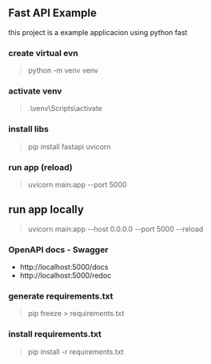 ## Fast API Example

this project is a example applicacion using python fast

### create virtual evn
> python -m venv venv

### activate venv
> .\venv\Scripts\activate

### install libs
> pip install fastapi uvicorn

### run app (reload)
> uvicorn main:app --port 5000
## run app locally
> uvicorn main:app --host 0.0.0.0 --port 5000 --reload

### OpenAPI docs - Swagger
* http://localhost:5000/docs
* http://localhost:5000/redoc

### generate requirements.txt
> pip freeze > requirements.txt

### install requirements.txt
> pip install -r requirements.txt
